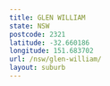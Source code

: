```yaml
---
title: GLEN WILLIAM
state: NSW
postcode: 2321
latitude: -32.660186
longitude: 151.683702
url: /nsw/glen-william/
layout: suburb
---
```

